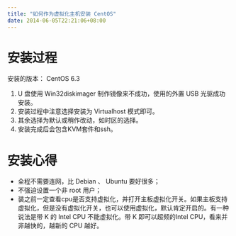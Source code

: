 ```yaml
---
title: "如何作为虚拟化主机安装 CentOS"
date: 2014-06-05T22:21:06+08:00
---
```


# 安装过程

安装的版本： CentOS 6.3

1. U 盘使用 Win32diskimager 制作镜像来不成功，使用的外置 USB 光驱成功安装。
1. 安装过程中注意选择安装为 Virtualhost 模式即可。
1. 其余选择为默认或稍作改动，如时区的选择。
1. 安装完成后会包含KVM套件和ssh。

# 安装心得

* 全程不需要连网，比 Debian 、 Ubuntu 要好很多；
* 不强迫设置一个非 root 用户；
* 装之前一定查看cpu是否支持虚拟化，并打开主板虚拟化开关。如果主板支持虚拟化，但是没有虚拟化开关，也可以使用虚拟化，默认肯定开启的。有一种说法是带 K 的 Intel CPU 不能虚拟化。带 K 即可以超频的Intel CPU，看来并非越快的，越新的 CPU 越好。
